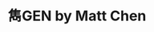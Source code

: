 ---
title: "雋GEN by Matt Chen"
description: "雋GEN by Matt Chen"
layout: shop
keywords:
  - 美食競賽
  - 台灣美食
  - 美食精選
datePublished: "2025-06-30"
dateModified: "2025-07-05"
city: "高雄市"
district: "前鎮區"
address: "高雄市前鎮區復興四路8號"
phone: "073384885"
geo: "22.604326410394755, 120.29928960453516"
google_map: "https://maps.app.goo.gl/NSswK2yNTwJaWgCM8"
footinder: "https://footinder.com.tw/%e9%ab%98%e9%9b%84%e5%b8%82%e5%89%8d%e9%8e%ae%e5%8d%80/362185/"
official: "https://www.gentaiwan.com/"
award:
  - name: "500盤"
    year: "2024"
    entries:
      - dishes:
          - "陳年菜脯鮑魚扣花菇"

---
